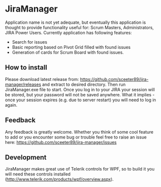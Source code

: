 # JiraManager

Application name is not yet adequate, but eventually this application is thought to provide functionality useful for: Scrum Masters, Administrators, JIRA Power Users. Currently application has following features:
* Search for issues
* Basic reporting based on Pivot Grid filled with found issues
* Generation of cards for Scrum Board with found issues. 

## How to install

Please download latest release from: https://github.com/sceeter89/jira-manager/releases and extract to desired directory. Then run JiraManager.exe file to start. Once you log in to your JIRA your session will be stored, but your password will not be saved anywhere. What it implies - once your session expires (e.g. due to server restart) you will need to log in again.

## Feedback

Any feedback is greatly welcome. Whether you think of some cool feature to add or you encounter some bug or trouble feel free to raise an issue here: https://github.com/sceeter89/jira-manager/issues

## Development

JiraManager makes great use of Telerik controls for WPF, so to build it you will need these controls installed (http://www.telerik.com/products/wpf/overview.aspx).
